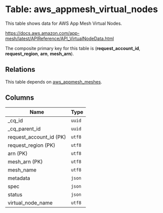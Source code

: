 # Table: aws_appmesh_virtual_nodes

This table shows data for AWS App Mesh Virtual Nodes.

https://docs.aws.amazon.com/app-mesh/latest/APIReference/API_VirtualNodeData.html

The composite primary key for this table is (**request_account_id**, **request_region**, **arn**, **mesh_arn**).

## Relations

This table depends on [aws_appmesh_meshes](aws_appmesh_meshes.md).

## Columns

| Name          | Type          |
| ------------- | ------------- |
|_cq_id|`uuid`|
|_cq_parent_id|`uuid`|
|request_account_id (PK)|`utf8`|
|request_region (PK)|`utf8`|
|arn (PK)|`utf8`|
|mesh_arn (PK)|`utf8`|
|mesh_name|`utf8`|
|metadata|`json`|
|spec|`json`|
|status|`json`|
|virtual_node_name|`utf8`|